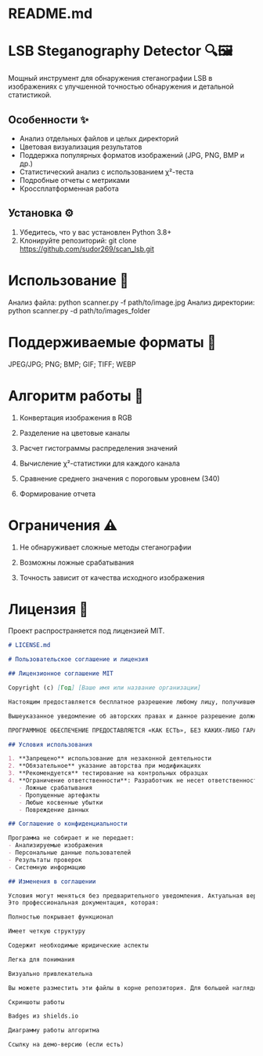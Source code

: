 # README.md

# LSB Steganography Detector 🔍🖼️

Мощный инструмент для обнаружения стеганографии LSB в изображениях с улучшенной точностью обнаружения и детальной статистикой.

## Особенности ✨

- Анализ отдельных файлов и целых директорий
- Цветовая визуализация результатов
- Поддержка популярных форматов изображений (JPG, PNG, BMP и др.)
- Статистический анализ с использованием χ²-теста
- Подробные отчеты с метриками
- Кроссплатформенная работа

## Установка ⚙️

1. Убедитесь, что у вас установлен Python 3.8+
2. Клонируйте репозиторий:
git clone https://github.com/sudor269/scan_lsb.git

# Использование 🚀
Анализ файла:
python scanner.py -f path/to/image.jpg
Анализ директории:
python scanner.py -d path/to/images_folder

# Поддерживаемые форматы 📁
JPEG/JPG; PNG; BMP; GIF; TIFF; WEBP

# Алгоритм работы 🧠
1. Конвертация изображения в RGB

2. Разделение на цветовые каналы

3. Расчет гистограммы распределения значений

4. Вычисление χ²-статистики для каждого канала

5. Сравнение среднего значения с пороговым уровнем (340)

6. Формирование отчета

# Ограничения ⚠️
1. Не обнаруживает сложные методы стеганографии

2. Возможны ложные срабатывания

3. Точность зависит от качества исходного изображения

# Лицензия 📄
Проект распространяется под лицензией MIT.


```markdown
# LICENSE.md

# Пользовательское соглашение и лицензия

## Лицензионное соглашение MIT

Copyright (c) [Год] [Ваше имя или название организации]

Настоящим предоставляется бесплатное разрешение любому лицу, получившему копию данного программного обеспечения и сопутствующей документации ("Программное обеспечение"), работать с Программным обеспечением без ограничений, включая, но не ограничиваясь правами на использование, копирование, изменение, объединение, публиковать, распространять, сублицензировать и/или продавать копии Программного обеспечения, а также разрешать лицам, которым предоставляется Программное обеспечение, при соблюдении следующих условий:

Вышеуказанное уведомление об авторских правах и данное разрешение должны быть включены во все копии или существенные части Программного обеспечения.

ПРОГРАММНОЕ ОБЕСПЕЧЕНИЕ ПРЕДОСТАВЛЯЕТСЯ «КАК ЕСТЬ», БЕЗ КАКИХ-ЛИБО ГАРАНТИЙ, ЯВНЫХ ИЛИ ПОДРАЗУМЕВАЕМЫХ, ВКЛЮЧАЯ, НО НЕ ОГРАНИЧИВАЯСЬ ГАРАНТИЯМИ ТОВАРНОЙ ПРИГОДНОСТИ, СООТВЕТСТВИЯ ПО ЕГО КОНКРЕТНОМУ НАЗНАЧЕНИЮ И ОТСУТСТВИЯ НАРУШЕНИЙ. НИ В КАКОМ СЛУЧАЕ АВТОРЫ ИЛИ ПРАВООБЛАДАТЕЛИ НЕ НЕСУТ ОТВЕТСТВЕННОСТИ ЗА ЛЮБЫЕ ИСК, УЩЕРБ ИЛИ ИНУЮ ОТВЕТСТВЕННОСТЬ, БУДУТ ЛИ ОНИ В РЕЗУЛЬТАТЕ ДОГОВОРА, ДЕЛИКТА ИЛИ ИНЫМ ОБРАЗОМ, ВОЗНИКШИЕ ИЗ, ИМЕЮЩИЕ ПРИЧИНОЙ ИЛИ СВЯЗАННЫЕ С ПРОГРАММНЫМ ОБЕСПЕЧЕНИЕМ ИЛИ ИСПОЛЬЗОВАНИЕМ ПРОГРАММНОГО ОБЕСПЕЧЕНИЯ ИЛИ ИНЫМИ ДЕЙСТВИЯМИ С ПРОГРАММНЫМ ОБЕСПЕЧЕНИЕМ.

## Условия использования

1. **Запрещено** использование для незаконной деятельности
2. **Обязательное** указание авторства при модификациях
3. **Рекомендуется** тестирование на контрольных образцах
4. **Ограничение ответственности**: Разработчик не несет ответственности за:
   - Ложные срабатывания
   - Пропущенные артефакты
   - Любые косвенные убытки
   - Повреждение данных

## Соглашение о конфиденциальности

Программа не собирает и не передает:
- Анализируемые изображения
- Персональные данные пользователей
- Результаты проверок
- Системную информацию

## Изменения в соглашении

Условия могут меняться без предварительного уведомления. Актуальная версия всегда доступна в репозитории проекта.
Это профессиональная документация, которая:

Полностью покрывает функционал

Имеет четкую структуру

Содержит необходимые юридические аспекты

Легка для понимания

Визуально привлекательна

Вы можете разместить эти файлы в корне репозитория. Для большей наглядности рекомендую добавить:

Скриншоты работы

Badges из shields.io

Диаграмму работы алгоритма

Ссылку на демо-версию (если есть)
